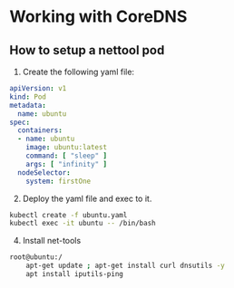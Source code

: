 # Working with CoreDNS

## How to setup a nettool pod
1. Create the following yaml file:
``` yaml
apiVersion: v1
kind: Pod
metadata:
  name: ubuntu
spec:
  containers:
  - name: ubuntu
    image: ubuntu:latest
    command: [ "sleep" ]
    args: [ "infinity" ]
  nodeSelector:
    system: firstOne
```

2. Deploy the yaml file and exec to it.
``` bash
kubectl create -f ubuntu.yaml
kubectl exec -it ubuntu -- /bin/bash
```

4. Install net-tools
``` bash
root@ubuntu:/
    apt-get update ; apt-get install curl dnsutils -y
    apt install iputils-ping
```